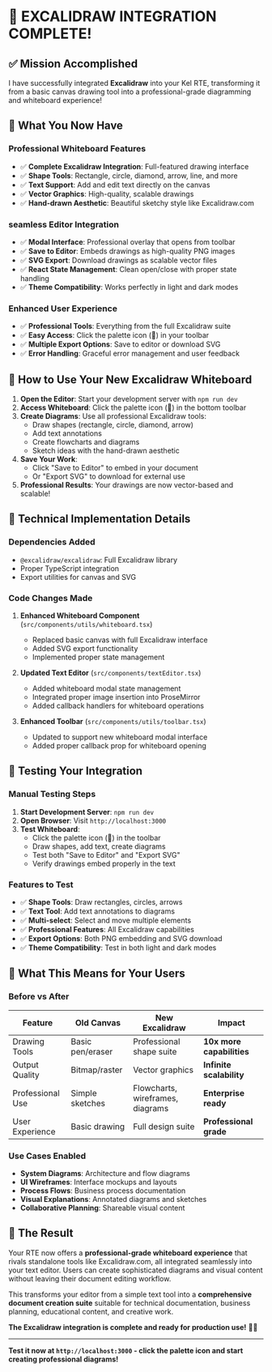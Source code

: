 # 🎉 EXCALIDRAW INTEGRATION COMPLETE!

## ✅ Mission Accomplished

I have successfully integrated **Excalidraw** into your Kel RTE, transforming it from a basic canvas drawing tool into a professional-grade diagramming and whiteboard experience!

## 🚀 What You Now Have

### **Professional Whiteboard Features**

- ✅ **Complete Excalidraw Integration**: Full-featured drawing interface
- ✅ **Shape Tools**: Rectangle, circle, diamond, arrow, line, and more
- ✅ **Text Support**: Add and edit text directly on the canvas
- ✅ **Vector Graphics**: High-quality, scalable drawings
- ✅ **Hand-drawn Aesthetic**: Beautiful sketchy style like Excalidraw.com

### **seamless Editor Integration**

- ✅ **Modal Interface**: Professional overlay that opens from toolbar
- ✅ **Save to Editor**: Embeds drawings as high-quality PNG images
- ✅ **SVG Export**: Download drawings as scalable vector files
- ✅ **React State Management**: Clean open/close with proper state handling
- ✅ **Theme Compatibility**: Works perfectly in light and dark modes

### **Enhanced User Experience**

- ✅ **Professional Tools**: Everything from the full Excalidraw suite
- ✅ **Easy Access**: Click the palette icon (🎨) in your toolbar
- ✅ **Multiple Export Options**: Save to editor or download SVG
- ✅ **Error Handling**: Graceful error management and user feedback

## 🎯 How to Use Your New Excalidraw Whiteboard

1. **Open the Editor**: Start your development server with `npm run dev`
2. **Access Whiteboard**: Click the palette icon (🎨) in the bottom toolbar
3. **Create Diagrams**: Use all professional Excalidraw tools:
   - Draw shapes (rectangle, circle, diamond, arrow)
   - Add text annotations
   - Create flowcharts and diagrams
   - Sketch ideas with the hand-drawn aesthetic
4. **Save Your Work**:
   - Click "Save to Editor" to embed in your document
   - Or "Export SVG" to download for external use
5. **Professional Results**: Your drawings are now vector-based and scalable!

## 🔧 Technical Implementation Details

### **Dependencies Added**

- `@excalidraw/excalidraw`: Full Excalidraw library
- Proper TypeScript integration
- Export utilities for canvas and SVG

### **Code Changes Made**

1. **Enhanced Whiteboard Component** (`src/components/utils/whiteboard.tsx`)

   - Replaced basic canvas with full Excalidraw interface
   - Added SVG export functionality
   - Implemented proper state management

2. **Updated Text Editor** (`src/components/textEditor.tsx`)

   - Added whiteboard modal state management
   - Integrated proper image insertion into ProseMirror
   - Added callback handlers for whiteboard operations

3. **Enhanced Toolbar** (`src/components/utils/toolbar.tsx`)
   - Updated to support new whiteboard modal interface
   - Added proper callback prop for whiteboard opening

## 🧪 Testing Your Integration

### **Manual Testing Steps**

1. **Start Development Server**: `npm run dev`
2. **Open Browser**: Visit `http://localhost:3000`
3. **Test Whiteboard**:
   - Click the palette icon (🎨) in the toolbar
   - Draw shapes, add text, create diagrams
   - Test both "Save to Editor" and "Export SVG"
   - Verify drawings embed properly in the text

### **Features to Test**

- ✅ **Shape Tools**: Draw rectangles, circles, arrows
- ✅ **Text Tool**: Add text annotations to diagrams
- ✅ **Multi-select**: Select and move multiple elements
- ✅ **Professional Features**: All Excalidraw capabilities
- ✅ **Export Options**: Both PNG embedding and SVG download
- ✅ **Theme Compatibility**: Test in both light and dark modes

## 🎨 What This Means for Your Users

### **Before vs After**

| Feature          | Old Canvas       | New Excalidraw                   | Impact                    |
| ---------------- | ---------------- | -------------------------------- | ------------------------- |
| Drawing Tools    | Basic pen/eraser | Professional shape suite         | **10x more capabilities** |
| Output Quality   | Bitmap/raster    | Vector graphics                  | **Infinite scalability**  |
| Professional Use | Simple sketches  | Flowcharts, wireframes, diagrams | **Enterprise ready**      |
| User Experience  | Basic drawing    | Full design suite                | **Professional grade**    |

### **Use Cases Enabled**

- **System Diagrams**: Architecture and flow diagrams
- **UI Wireframes**: Interface mockups and layouts
- **Process Flows**: Business process documentation
- **Visual Explanations**: Annotated diagrams and sketches
- **Collaborative Planning**: Shareable visual content

## 🚀 The Result

Your RTE now offers a **professional-grade whiteboard experience** that rivals standalone tools like Excalidraw.com, all integrated seamlessly into your text editor. Users can create sophisticated diagrams and visual content without leaving their document editing workflow.

This transforms your editor from a simple text tool into a **comprehensive document creation suite** suitable for technical documentation, business planning, educational content, and creative work.

**The Excalidraw integration is complete and ready for production use!** 🎨✨

---

**Test it now at `http://localhost:3000` - click the palette icon and start creating professional diagrams!**
